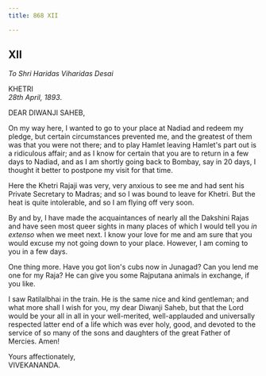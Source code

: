 ```yaml
---
title: 868 XII

---
```

  

  


## XII

*To Shri Haridas Viharidas Desai*

KHETRI  
*28th April, 1893*.

DEAR DIWANJI SAHEB,

On my way here, I wanted to go to your place at Nadiad and redeem my
pledge, but certain circumstances prevented me, and the greatest of them
was that you were not there; and to play Hamlet leaving Hamlet's part
out is a ridiculous affair; and as I know for certain that you are to
return in a few days to Nadiad, and as I am shortly going back to
Bombay, say in 20 days, I thought it better to postpone my visit for
that time.

Here the Khetri Rajaji was very, very anxious to see me and had sent his
Private Secretary to Madras; and so I was bound to leave for Khetri. But
the heat is quite intolerable, and so I am flying off very soon.

By and by, I have made the acquaintances of nearly all the Dakshini
Rajas and have seen most queer sights in many places of which I would
tell you *in extenso* when we meet next. I know your love for me and am
sure that you would excuse my not going down to your place. However, I
am coming to you in a few days.

One thing more. Have you got lion's cubs now in Junagad? Can you lend me
one for my Raja? He can give you some Rajputana animals in exchange, if
you like.

I saw Ratilalbhai in the train. He is the same nice and kind gentleman;
and what more shall I wish for you, my dear Diwanji Saheb, but that the
Lord would be your all in all in your well-merited, well-applauded and
universally respected latter end of a life which was ever holy, good,
and devoted to the service of so many of the sons and daughters of the
great Father of Mercies. Amen!

Yours affectionately,  
VIVEKANANDA.